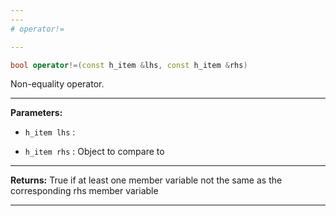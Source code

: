 ```yaml
---
---
# operator!=

---
```


```cpp
bool operator!=(const h_item &lhs, const h_item &rhs)
```


Non-equality operator. 


---
**Parameters:**

 - `h_item lhs`
: 

 - `h_item rhs`
: Object to compare to 


---
**Returns:** True if at least one member variable not the same as the corresponding rhs member variable 

---
